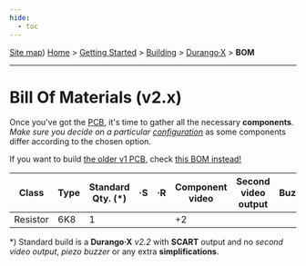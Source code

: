 ```yaml
---
hide:
  - toc
---
```

[Site map](../../../sitemap.md))
[Home](../../../index.md) > [Getting Started](../../../started.md) > [Building](../../building.md) > [Durango·X](../durango.md) > **BOM**

---
# Bill Of Materials (v2.x)

Once you've got the [PCB](), it's time to gather all the necessary **components**. _Make sure you decide on a particular [configuration](options.md)_ as some components differ according to the chosen option.

If you want to build [the older v1 PCB](), check [this BOM instead!](bom1.md) 

|Class|Type|Standard Qty. (\*)|·S|·R|Component video|Second video output|Buzzer|
|-----|----|------------------|--|--|---------------|-------------------|------|
|Resistor|6K8|1|||+2|||

\*) Standard build is a **Durango·X** _v2.2_ with **SCART** output and no _second video output_, _piezo buzzer_ or any extra **simplifications**.
